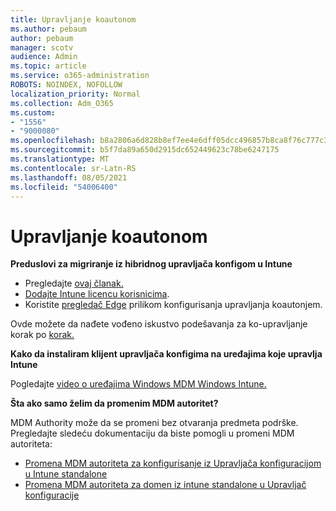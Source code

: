 ```yaml
---
title: Upravljanje koautonom
ms.author: pebaum
author: pebaum
manager: scotv
audience: Admin
ms.topic: article
ms.service: o365-administration
ROBOTS: NOINDEX, NOFOLLOW
localization_priority: Normal
ms.collection: Adm_O365
ms.custom:
- "1556"
- "9000080"
ms.openlocfilehash: b8a2806a6d828b8ef7ee4e6dff05dcc496857b8ca8f76c777c39ff3155809668
ms.sourcegitcommit: b5f7da89a650d2915dc652449623c78be6247175
ms.translationtype: MT
ms.contentlocale: sr-Latn-RS
ms.lasthandoff: 08/05/2021
ms.locfileid: "54006400"
---
```

# <a name="co-management"></a>Upravljanje koautonom

**Preduslovi za migriranje iz hibridnog upravljača konfigom u Intune**

- Pregledajte [ovaj članak.](https://docs.microsoft.com/mem/configmgr/mdm/understand/what-happened-to-hybrid)
- [Dodajte Intune licencu korisnicima](https://docs.microsoft.com/mem/intune/fundamentals/licenses-assign).
- Koristite [pregledač Edge](https://www.microsoft.com/edge) prilikom konfigurisanja upravljanja koautonjem.

Ovde možete da nađete vođeno iskustvo podešavanja za ko-upravljanje korak po [korak.](https://admin.microsoft.com/AdminPortal/Home?#/modernonboarding/comanagesetupguide)

**Kako da instaliram klijent upravljača konfigima na uređajima koje upravlja Intune**

Pogledajte [video o uređajima Windows MDM Windows Intune.](https://docs.microsoft.com/mem/configmgr/core/clients/deploy/deploy-clients-to-windows-computers#bkmk_mdm)

**Šta ako samo želim da promenim MDM autoritet?**

MDM Authority može da se promeni bez otvaranja predmeta podrške. Pregledajte sledeću dokumentaciju da biste pomogli u promeni MDM autoriteta:

- [Promena MDM autoriteta za konfigurisanje iz Upravljača konfiguracijom u Intune standalone](https://docs.microsoft.com/mem/configmgr/mdm/understand/what-happened-to-hybrid)
- [Promena MDM autoriteta za domen iz intune standalone u Upravljač konfiguracije](https://docs.microsoft.com/mem/configmgr/mdm/understand/what-happened-to-hybrid)
